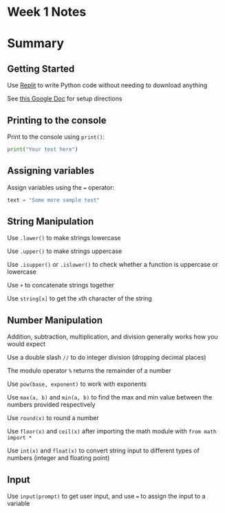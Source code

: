 # Week 1 Notes

# Summary

## Getting Started

Use [Replit](https://replit.com/languages/python3) to write Python code without needing to download anything

See [this Google Doc](https://docs.google.com/document/d/1vHqYfCMjOjAnTu_-amSsAHFiSZRqcVTB7SkRiAzni-A) for setup directions

## Printing to the console

Print to the console using `print()`:

```python
print("Your text here")
```

## Assigning variables

Assign variables using the `=` operator:

```python
text = "Some more sample text"
```

## String Manipulation

Use `.lower()` to make strings lowercase

Use `.upper()` to make strings uppercase

Use `.isupper()` or `.islower()` to check whether a function is uppercase or lowercase

Use `+` to concatenate strings together

Use `string[x]` to get the `x`th character of the string

## Number Manipulation

Addition, subtraction, multiplication, and division generally works how you would expect

Use a double slash `//` to do integer division (dropping decimal places)

The modulo operator `%` returns the remainder of a number

Use `pow(base, exponent)` to work with exponents

Use `max(a, b)` and `min(a, b)` to find the max and min value between the numbers provided respectively

Use `round(x)` to round a number

Use `floor(x)` and `ceil(x)` after importing the math module with `from math import *`

Use `int(x)` and `float(x)` to convert string input to different types of numbers (integer and floating point)

## Input

Use `input(prompt)` to get user input, and use `=` to assign the input to a variable
